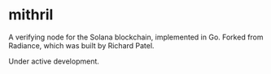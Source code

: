 # mithril

A verifying node for the Solana blockchain, implemented in Go. Forked from Radiance, which was built by Richard Patel.

Under active development.
